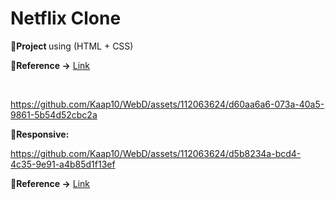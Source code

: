 <h1> Netflix Clone </h1>
<p> <b> 🔸Project </b>using (HTML + CSS)</p>
<p> <b> 🔸Reference -></b> <a href="https://m.youtube.com/watch?v=ovKVqo-L2EM&pp=ygUNbmV0ZmxpeCBjbG9uZQ%3D%3D">Link</a></p> 
<br>

https://github.com/Kaap10/WebD/assets/112063624/d60aa6a6-073a-40a5-9861-5b54d52cbc2a

<p> <b> 🔰Responsive: </b></p>


https://github.com/Kaap10/WebD/assets/112063624/d5b8234a-bcd4-4c35-9e91-a4b85d1f13ef

<p> <b> 🔰Reference -></b> <a href="https://m.youtube.com/watch?v=ovKVqo-L2EM&pp=ygUNbmV0ZmxpeCBjbG9uZQ%3D%3D">Link</a></p> 
